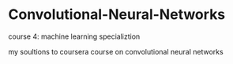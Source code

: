 # Convolutional-Neural-Networks
course 4: machine learning specializtion

my soultions to coursera course on convolutional neural networks
